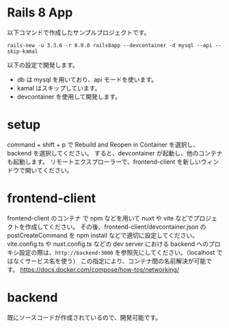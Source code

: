 # Rails 8 App

以下コマンドで作成したサンプルプロジェクトです。

```
rails-new -u 3.3.6 -r 8.0.0 rails8app --devcontainer -d mysql --api --skip-kamal
```

以下の設定で開発します。

- db は mysql を用いており、api モードを使います。
- kamal はスキップしています。
- devcontainer を使用して開発します。

# setup

command + shift + p で Rebuild and Reopen in Container を選択し、backend を選択してください。
すると、devcontainer が起動し、他のコンテナも起動します。
リモートエクスプローラーで、frontend-client を新しいウィンドウで開いてください。

# frontend-client

frontend-client のコンテナ で npm などを用いて nuxt や vite などでプロジェクトを作成してください。
その後、frontend-client/devcontainer.json の postCreateCommand を npm install などで適切に設定してください。
vite.config.ts や nuxt.config.ts などの dev server における backend へのプロキシ設定の際は、`http://backend:3000` を参照先にしてください。（localhost ではなくサービス名を使う）
この指定により、コンテナ間の名前解決が可能です。
https://docs.docker.com/compose/how-tos/networking/

# backend

既にソースコードが作成されているので、開発可能です。
